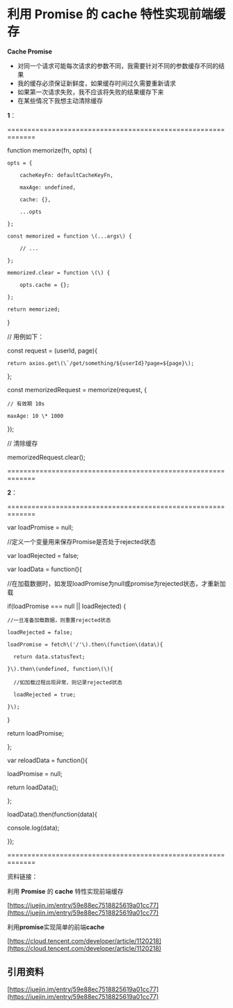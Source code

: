 # 利用 Promise 的 cache 特性实现前端缓存

**Cache Promise**

* 对同一个请求可能每次请求的参数不同，我需要针对不同的参数缓存不同的结果
* 我的缓存必须保证新鲜度，如果缓存时间过久需要重新请求
* 如果第一次请求失败，我不应该将失败的结果缓存下来
* 在某些情况下我想主动清除缓存

**1**：

=============================================================

function memorize\(fn, opts\) {

    opts = {

        cacheKeyFn: defaultCacheKeyFn,

        maxAge: undefined,

        cache: {},

        ...opts

    };

    const memorized = function \(...args\) {

        // ...

    };

    memorized.clear = function \(\) {

        opts.cache = {};

    };

    return memorized;

}

// 用例如下：

const request = \(userId, page\){

    return axios.get\(\`/get/something/${userId}?page=${page}\);

};

const memorizedRequest = memorize\(request, {

    // 有效期 10s

    maxAge: 10 \* 1000 

}\);

// 清除缓存

memorizedRequest.clear\(\);

=============================================================

**2**：

=============================================================

var loadPromise = null;

//定义一个变量用来保存Promise是否处于rejected状态

var loadRejected = false;

var loadData = function\(\){

  //在加载数据时，如发现loadPromise为null或promise为rejected状态，才重新加载

  if\(loadPromise === null \|\| loadRejected\) {

    //一旦准备加载数据，则重置rejected状态

    loadRejected = false;

    loadPromise = fetch\('/'\).then\(function\(data\){

      return data.statusText;

    }\).then\(undefined, function\(\){

      //如加载过程出现异常，则记录rejected状态

      loadRejected = true;

    }\);

  }

  return loadPromise;

};

var reloadData = function\(\){

  loadPromise = null;

  return loadData\(\);

};

loadData\(\).then\(function\(data\){

  console.log\(data\);

}\);

=============================================================

资料链接：

利用 **Promise** 的 **cache** 特性实现前端缓存

[https://juejin.im/entry/59e88ec7518825619a01cc77](https://juejin.im/entry/59e88ec7518825619a01cc77)

利用**promise**实现简单的前端**cache**

[https://cloud.tencent.com/developer/article/1120218](https://cloud.tencent.com/developer/article/1120218)

## 引用资料

[https://juejin.im/entry/59e88ec7518825619a01cc77](https://juejin.im/entry/59e88ec7518825619a01cc77)



